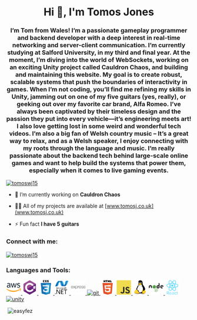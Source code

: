 <h1 align="center">Hi 👋, I'm Tomos Jones</h1>
<h3 align="center">I’m Tom from Wales! I’m a passionate gameplay programmer and backend developer with a deep interest in real-time networking and server-client communication. I’m currently studying at Salford University, in my third and final year. At the moment, I’m diving into the world of WebSockets, working on an exciting Unity project called Cauldron Chaos, and building and maintaining this website. My goal is to create robust, scalable systems that push the boundaries of interactivity in games. When I’m not coding, you’ll find me refining my skills in Unity, jamming out on one of my five guitars (yes, really), or geeking out over my favorite car brand, Alfa Romeo. I’ve always been captivated by their timeless design and the passion they put into every vehicle—it’s engineering meets art! I also love getting lost in some weird and wonderful tech videos. I’m also a big fan of Welsh country music – It’s a great way to relax, and as a Welsh speaker, I enjoy connecting with my roots through the language and music. I’m really passionate about the backend tech behind large-scale online games and want to help build the systems that power them, especially when it comes to live gaming events.</h3>

<p align="left"> <a href="https://twitter.com/tomoswj15" target="blank"><img src="https://img.shields.io/twitter/follow/tomoswj15?logo=twitter&style=for-the-badge" alt="tomoswj15" /></a> </p>

- 🔭 I’m currently working on **Cauldron Chaos**

- 👨‍💻 All of my projects are available at [www.tomosj.co.uk](www.tomosj.co.uk)

- ⚡ Fun fact **I have 5 guitars**

<h3 align="left">Connect with me:</h3>
<p align="left">
<a href="https://twitter.com/tomoswj15" target="blank"><img align="center" src="https://raw.githubusercontent.com/rahuldkjain/github-profile-readme-generator/master/src/images/icons/Social/twitter.svg" alt="tomoswj15" height="30" width="40" /></a>
</p>

<h3 align="left">Languages and Tools:</h3>
<p align="left"> <a href="https://aws.amazon.com" target="_blank" rel="noreferrer"> <img src="https://raw.githubusercontent.com/devicons/devicon/master/icons/amazonwebservices/amazonwebservices-original-wordmark.svg" alt="aws" width="40" height="40"/> </a> <a href="https://www.w3schools.com/cs/" target="_blank" rel="noreferrer"> <img src="https://raw.githubusercontent.com/devicons/devicon/master/icons/csharp/csharp-original.svg" alt="csharp" width="40" height="40"/> </a> <a href="https://www.w3schools.com/css/" target="_blank" rel="noreferrer"> <img src="https://raw.githubusercontent.com/devicons/devicon/master/icons/css3/css3-original-wordmark.svg" alt="css3" width="40" height="40"/> </a> <a href="https://dotnet.microsoft.com/" target="_blank" rel="noreferrer"> <img src="https://raw.githubusercontent.com/devicons/devicon/master/icons/dot-net/dot-net-original-wordmark.svg" alt="dotnet" width="40" height="40"/> </a> <a href="https://expressjs.com" target="_blank" rel="noreferrer"> <img src="https://raw.githubusercontent.com/devicons/devicon/master/icons/express/express-original-wordmark.svg" alt="express" width="40" height="40"/> </a> <a href="https://git-scm.com/" target="_blank" rel="noreferrer"> <img src="https://www.vectorlogo.zone/logos/git-scm/git-scm-icon.svg" alt="git" width="40" height="40"/> </a> <a href="https://www.w3.org/html/" target="_blank" rel="noreferrer"> <img src="https://raw.githubusercontent.com/devicons/devicon/master/icons/html5/html5-original-wordmark.svg" alt="html5" width="40" height="40"/> </a> <a href="https://developer.mozilla.org/en-US/docs/Web/JavaScript" target="_blank" rel="noreferrer"> <img src="https://raw.githubusercontent.com/devicons/devicon/master/icons/javascript/javascript-original.svg" alt="javascript" width="40" height="40"/> </a> <a href="https://www.linux.org/" target="_blank" rel="noreferrer"> <img src="https://raw.githubusercontent.com/devicons/devicon/master/icons/linux/linux-original.svg" alt="linux" width="40" height="40"/> </a> <a href="https://nodejs.org" target="_blank" rel="noreferrer"> <img src="https://raw.githubusercontent.com/devicons/devicon/master/icons/nodejs/nodejs-original-wordmark.svg" alt="nodejs" width="40" height="40"/> </a> <a href="https://reactjs.org/" target="_blank" rel="noreferrer"> <img src="https://raw.githubusercontent.com/devicons/devicon/master/icons/react/react-original-wordmark.svg" alt="react" width="40" height="40"/> </a> <a href="https://unity.com/" target="_blank" rel="noreferrer"> <img src="https://www.vectorlogo.zone/logos/unity3d/unity3d-icon.svg" alt="unity" width="40" height="40"/> </a> </p>

<p>&nbsp;<img align="center" src="https://github-readme-stats.vercel.app/api?username=easyfez&show_icons=true&locale=en" alt="easyfez" /></p>

